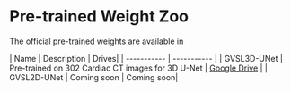 # Pre-trained Weight Zoo

The official pre-trained weights are available in

| Name      | Description | Drives|
| ----------- | ----------- |
| GVSL3D-UNet | Pre-trained on 302 Cardiac CT images for 3D U-Net | [Google Drive](https://drive.google.com/file/d/12VJbif6Q9KRfVTKWeku2lgDrXl9aoLeX/view?usp=share_link) |
| GVSL2D-UNet | Coming soon | Coming soon|
